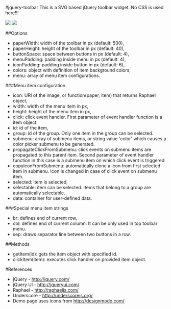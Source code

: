 #jquery-toolbar
This is a SVG based jQuery toolbar widget. No CSS is used here!!!

<img src="https://raw.github.com/mpod/jquery-toolbar/master/demo1.png"/>
<img src="https://raw.github.com/mpod/jquery-toolbar/master/demo3.png"/>

##Options
* paperWidth: width of the toolbar in px (default: 500),
* paperHeight: height of the toolbar in px (default: 40),
* buttonSpace: space between buttons in px (default: 4),
* menuPadding: padding inside menu in px (default: 4),
* iconPadding: padding inside button in px (default: 6),
* colors: object with definition of item background colors,
* menu: array of menu item configurations.

###Menu item configuration
* icon: URI of the image, or function(paper, item) that returns Raphael 
object,
* width: width of the menu item in px,
* height: height of the menu item in px,
* click: click event handler. First parameter of event handler function is 
a item object.
* id: id of the item,
* group: id of the group. Only one item in the group can be selected.
* submenu: array of submenu items, or string value 'color' which causes a color
picker submenu to be generated.
* propagateClickFromSubmenu: click events on submenu items are propagated 
to this parent item. Second parameter of event handler function in this case is 
a submenu item on which click event is triggered.
* copyIconFromSubmenu: automatically clone a icon from first selected item 
in submenu. Icon is changed in case of click event on submenu item.
* selected: item is selected,
* selectable: item can be selected. Items that belong to a group are 
automatically selectable.
* data: container for user-defined data.

###Special menu item strings
* br: defines end of current row,
* col: defines end of current column. It can be only used in top toolbar menu.
* sep: draws separator line between two buttons in a row.

##Methods
* getItem(id): gets the item object with specified id.
* clickItem(item): executes click handler on provided item object.

#References
* jQuery - http://jquery.com/
* jQuery UI - http://jqueryui.com/
* Raphael - http://raphaeljs.com/
* Underscore - http://underscorejs.org/
* Demo page uses icons from http://designmodo.com/

